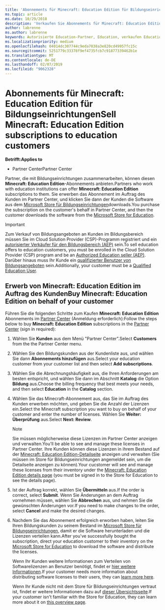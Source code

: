 ```yaml
---
title: 'Abonnements für Minecraft: Education Edition für Bildungseinrichtungen verkaufen'
ms.topic: article
ms.date: 10/29/2018
description: 'Verkaufen Sie Abonnements für Minecraft: Education Edition an qualifizierte Bildungseinrichtungen.'
author: labrenne
ms.author: labrenne
keywords: Autorisierte Education-Partner, Education, verkaufen Education, Schulen
ms.localizationpriority: medium
ms.openlocfilehash: 04014dc307744c9eda7038a3e820cd49957fc15c
ms.sourcegitcommit: 5251779c33378f9ef4735fcb7c91877339462b1e
ms.translationtype: MT
ms.contentlocale: de-DE
ms.lasthandoff: 02/07/2019
ms.locfileid: "9062328"
---
```

# <a name="sell-minecraft-education-edition-subscriptions-to-education-customers"></a><span data-ttu-id="27a2f-104">Abonnements für Minecraft: Education Edition für Bildungseinrichtungen</span><span class="sxs-lookup"><span data-stu-id="27a2f-104">Sell Minecraft: Education Edition subscriptions to education customers</span></span>

**<span data-ttu-id="27a2f-105">Betrifft:</span><span class="sxs-lookup"><span data-stu-id="27a2f-105">Applies to</span></span>**

-  <span data-ttu-id="27a2f-106">Partner Center</span><span class="sxs-lookup"><span data-stu-id="27a2f-106">Partner Center</span></span>

<span data-ttu-id="27a2f-107">Partner, die mit Bildungseinrichtungen zusammenarbeiten, können diesen **Minecraft: Education Edition**-Abonnements anbieten.</span><span class="sxs-lookup"><span data-stu-id="27a2f-107">Partners who work with education institutions can offer **Minecraft: Education Edition** subscriptions to them.</span></span> <span data-ttu-id="27a2f-108">Sie erwerben das Abonnement im Auftrag des Kunden im Partner Center, und klicken Sie dann der Kunden die Software aus dem [Microsoft Store für Bildungseinrichtungen](https://educationstore.microsoft.com)downloads.</span><span class="sxs-lookup"><span data-stu-id="27a2f-108">You purchase the subscription on the customer's behalf in Partner Center, and then the customer downloads the software from the [Microsoft Store for Education](https://educationstore.microsoft.com).</span></span> 

>[!IMPORTANT]
><span data-ttu-id="27a2f-109">Zum Verkauf von Bildungsangeboten an Kunden im Bildungsbereich müssen Sie im Cloud Solution Provider (CSP)-Programm registriert und ein [autorisierter Verkäufer für den Bildungsbereich (AEP)](https://www.mepn.com) sein.</span><span class="sxs-lookup"><span data-stu-id="27a2f-109">To sell education offers to education customers, you must be enrolled in the Cloud Solution Provider (CSP) program and be an [Authorized Education seller (AEP)](https://www.mepn.com).</span></span> <span data-ttu-id="27a2f-110">Darüber hinaus muss Ihr Kunde ein [qualifizierter Benutzer von Bildungsangeboten](http://www.microsoftvolumelicensing.com/DocumentSearch.aspx?Mode=3&DocumentTypeId=7) sein.</span><span class="sxs-lookup"><span data-stu-id="27a2f-110">Additionally, your customer must be a [Qualified Education User](http://www.microsoftvolumelicensing.com/DocumentSearch.aspx?Mode=3&DocumentTypeId=7).</span></span>  

 
## <a name="buy-minecraft-education-edition-on-behalf-of-your-customer"></a><span data-ttu-id="27a2f-111">Erwerb von **Minecraft: Education Edition** im Auftrag des Kunden</span><span class="sxs-lookup"><span data-stu-id="27a2f-111">Buy **Minecraft: Education Edition** on behalf of your customer</span></span>

<span data-ttu-id="27a2f-112">Führen Sie die folgenden Schritte zum Kaufen **Minecraft: Education Edition** Abonnements im [Partner Center](https://partnercenter.microsoft.com/pcv/dashboard/overview
) (Anmeldung erforderlich):</span><span class="sxs-lookup"><span data-stu-id="27a2f-112">Follow the steps below to buy **Minecraft: Education Edition** subscriptions in the [Partner Center](https://partnercenter.microsoft.com/pcv/dashboard/overview
) (sign in required):</span></span>

  1.  <span data-ttu-id="27a2f-113">Wählen Sie **Kunden** aus dem Menü "Partner Center".</span><span class="sxs-lookup"><span data-stu-id="27a2f-113">Select **Customers** from the the Partner Center menu.</span></span>
  
  2.  <span data-ttu-id="27a2f-114">Wählen Sie den Bildungskunden aus der Kundenliste aus, und wählen Sie dann **Abonnements hinzufügen** aus.</span><span class="sxs-lookup"><span data-stu-id="27a2f-114">Select your education customer from your customer list and then select **Add subscriptions**.</span></span>
  
  3.  <span data-ttu-id="27a2f-115">Wählen Sie die Abrechnungshäufigkeit aus, die Ihren Anforderungen am besten entspricht, und wählen Sie dann im Abschnitt **Katalog** die Option **Bildung** aus.</span><span class="sxs-lookup"><span data-stu-id="27a2f-115">Choose the billing frequency that best meets your needs, and then select **Education** in the **Catalog** section.</span></span>

  4.  <span data-ttu-id="27a2f-116">Wählen Sie das Minecraft-Abonnement aus, das Sie im Auftrag des Kunden erwerben möchten, und geben Sie die Anzahl der Lizenzen ein.</span><span class="sxs-lookup"><span data-stu-id="27a2f-116">Select the Minecraft subscription you want to buy on behalf of your customer and enter the number of licenses.</span></span> <span data-ttu-id="27a2f-117">Wählen Sie **Weiter: Überprüfung** aus.</span><span class="sxs-lookup"><span data-stu-id="27a2f-117">Select **Next: Review**.</span></span>

      >[!NOTE]
      ><span data-ttu-id="27a2f-118">Sie müssen möglicherweise diese Lizenzen im Partner Center anzeigen und verwalten.</span><span class="sxs-lookup"><span data-stu-id="27a2f-118">You'll be able to see and manage these licenses in Partner Center.</span></span> <span data-ttu-id="27a2f-119">Ihre Kunden können diese Lizenzen in ihrem Bestand auf der [Minecraft: Education Edition-Detailseite](https://educationstore.microsoft.com/en-us/store/details/minecraft-education-edition/9nblggh4r2r6) anzeigen und verwalten (Sie müssen im Store für Bildungseinrichtungen angemeldet sein, um die Detailseite anzeigen zu können).</span><span class="sxs-lookup"><span data-stu-id="27a2f-119">Your cucstomer will see and manage these licenses from their inventory under the [Minecraft: Education Edition details page](https://educationstore.microsoft.com/en-us/store/details/minecraft-education-edition/9nblggh4r2r6) (you must be signed in to the Store for Education to see the details page).</span></span> 

  5.  <span data-ttu-id="27a2f-120">Ist der Auftrag korrekt, wählen Sie **Übermitteln** aus.</span><span class="sxs-lookup"><span data-stu-id="27a2f-120">If the order is correct, select **Submit**.</span></span> <span data-ttu-id="27a2f-121">Wenn Sie Änderungen an dem Auftrag vornehmen müssen, wählen Sie **Abbrechen** aus, und nehmen Sie die gewünschten Änderungen vor.</span><span class="sxs-lookup"><span data-stu-id="27a2f-121">If you need to make changes to the order, select **Cancel** and make the desired changes.</span></span>   

  6.  <span data-ttu-id="27a2f-122">Nachdem Sie das Abonnement erfolgreich erworben haben, leiten Sie Ihren Bildungskunden zu seinem Bestand im [Microsoft Store für Bildungseinrichtungen](https://educationstore.microsoft.com), damit er die Software herunterladen und die Lizenzen verteilen kann.</span><span class="sxs-lookup"><span data-stu-id="27a2f-122">After you've successfully bought the subscription, direct your education customer to their inventory on the [Microsoft Store for Education](https://educationstore.microsoft.com) to download the software and distribute the licenses.</span></span>

      <span data-ttu-id="27a2f-123">Wenn Ihr Kunden weitere Informationen zum Verteilen von Softwarelizenzen an Benutzer benötigt, findet er [hier weitere Informationen](https://docs.microsoft.com/education/windows/school-get-minecraft#distribute-minecraft).</span><span class="sxs-lookup"><span data-stu-id="27a2f-123">If your customer needs more information about distributing software licenses to their users, they can [learn more here](https://docs.microsoft.com/education/windows/school-get-minecraft#distribute-minecraft).</span></span>  
  
      <span data-ttu-id="27a2f-124">Wenn Ihr Kunde nicht mit dem Store für Bildungseinrichtungen vertraut ist, findet er weitere Informationen dazu auf [dieser Übersichtsseite](https://docs.microsoft.com/microsoft-store/windows-store-for-business-overview).</span><span class="sxs-lookup"><span data-stu-id="27a2f-124">If your customer isn't familiar with the Store for Education, they can learn more about it on [this overview page](https://docs.microsoft.com/microsoft-store/windows-store-for-business-overview).</span></span>  

      

